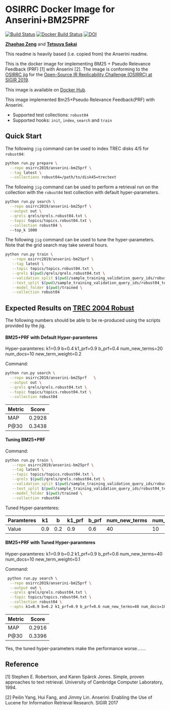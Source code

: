 
# OSIRRC Docker Image for Anserini+BM25PRF
[![Build Status](https://travis-ci.com/osirrc/anserini-bm25prf-docker.svg?branch=master)](https://travis-ci.com/osirrc/anserini-bm25prf-docker)
[![Docker Build Status](https://img.shields.io/docker/cloud/build/osirrc2019/anserini-bm25prf.svg)](https://hub.docker.com/r/osirrc2019/anserini-bm25prf)
[![DOI](https://zenodo.org/badge/DOI/10.5281/zenodo.3251158.svg)](https://doi.org/10.5281/zenodo.3251158)

[**Zhaohao Zeng**](https://github.com/matthew-z) and [**Tetsuya Sakai**](https://github.com/tetsuyasakai) 

This readme is heavily based (i.e. copied from) the Anserini readme.

This is the docker image for implementing BM25 + Pseudo Relevance Feedback (PRF) [1] with Anserini [2]. The image is conforming to the [OSIRRC jig](https://github.com/osirrc/jig/) for the [Open-Source IR Replicability Challenge (OSIRRC) at SIGIR 2019](https://osirrc.github.io/osirrc2019/).

This image is available on [Docker Hub](https://hub.docker.com/r/osirrc2019/anserini-bm25prf).
<!-- The [OSIRRC 2019 image library](https://github.com/osirrc/osirrc2019-library) contains a log of successful executions of this image. -->

This image implemented Bm25+Pseudo Relevance Feedback(PRF) with Anserini.

+ Supported test collections: `robust04`
+ Supported hooks: `init`, `index`, `search` and `train`


## Quick Start

The following `jig` command can be used to index TREC disks 4/5 for `robust04`:

```sh
python run.py prepare \
  --repo osirrc2019/anserini-bm25prf \
  --tag latest \
  --collections robust04=/path/to/disk45=trectext
```

The following `jig` command can be used to perform a retrieval run on the collection with the `robust04` test collection with default hyper-parameters.

```sh
python run.py search \
  --repo osirrc2019/anserini-bm25prf \
  --output out \
  --qrels qrels/qrels.robust04.txt \
  --topic topics/topics.robust04.txt \
  --collection robust04 \ 
  --top_k 1000
```

The following `jig` command can be used to tune the hyper-parameters.
Note that the grid search may take several hours.
```sh
python run.py train \
   --repo osirrc2019/anserini-bm25prf \
   --tag latest \
   --topic topics/topics.robust04.txt \
   --qrels $(pwd)/qrels/qrels.robust04.txt \
   --validation_split $(pwd)/sample_training_validation_query_ids/robust04_validation.txt \
   --test_split $(pwd)/sample_training_validation_query_ids/robust04_test.txt \
   --model_folder $(pwd)/trained \
   --collection robust04
```


## Expected Results on [TREC 2004 Robust](http://trec.nist.gov/data/robust/04.testset.gz)

The following numbers should be able to be re-produced using the scripts provided by the jig.

#### BM25+PRF with Default Hyper-paramteres 

Hyper-paramteres: k1=0.9 b=0.4 k1_prf=0.9 b_prf=0.4 num_new_terms=20 num_docs=10 new_term_weight=0.2

Command:
```sh
python run.py search \
  --repo osirrc2019/anserini-bm25prf   \
  --output out \
  --qrels qrels/qrels.robust04.txt \
  --topic topics/topics.robust04.txt \
  --collection robust04 
```

|Metric | Score |
|----|----|
| MAP |  0.2928 |
| P@30 | 0.3438 |


#### Tuning BM25+PRF

Command:
```sh
python run.py train \
   --repo osirrc2019/anserini-bm25prf \
   --tag latest \
   --topic topics/topics.robust04.txt \
   --qrels $(pwd)/qrels/qrels.robust04.txt \
   --validation_split $(pwd)/sample_training_validation_query_ids/robust04_validation.txt \
   --test_split $(pwd)/sample_training_validation_query_ids/robust04_test.txt \
   --model_folder $(pwd)/trained \
   --collection robust04
```
Tuned Hyper-paramteres: 

| Paramteres | k1 | b | k1_prf | b_prf | num_new_terms | num_docs | new_term_weight |
|----|----|----|----|----|----|----|----|
| Value |  0.9 | 0.2 | 0.9 | 0.6 | 40 | 10 | 0.1 |


#### BM25+PRF with Tuned Hyper-paramteres 
Hyper-paramteres: k1=0.9 b=0.2 k1_prf=0.9 b_prf=0.6 num_new_terms=40 num_docs=10 new_term_weight=0.1 

Command:
```sh
 python run.py search \
  --repo osirrc2019/anserini-bm25prf \
  --output out \
  --qrels qrels/qrels.robust04.txt \
  --topic topics/topics.robust04.txt \
  --collection robust04 \
  --opts k1=0.9 b=0.2 k1_prf=0.9 b_prf=0.6 num_new_terms=40 num_docs=10 new_term_weight=0.1 
```

|Metric | Score |
|----|----|
| MAP |  0.2916 |
| P@30 | 0.3396 |

Yes, the tuned hyper-parameters make the performance worse.......



## Reference

[1] Stephen E. Robertson, and Karen Spärck Jones. Simple, proven approaches to text retrieval. University of Cambridge Computer Laboratory, 1994.

[2] Peilin Yang, Hui Fang, and Jimmy Lin. Anserini: Enabling the Use of Lucene for Information Retrieval Research. SIGIR 2017
